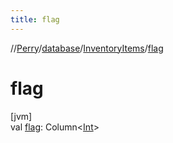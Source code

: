 ```yaml
---
title: flag
---
```

//[Perry](../../../index.html)/[database](../index.html)/[InventoryItems](index.html)/[flag](flag.html)



# flag



[jvm]\
val [flag](flag.html): Column&lt;[Int](https://kotlinlang.org/api/latest/jvm/stdlib/kotlin/-int/index.html)&gt;




